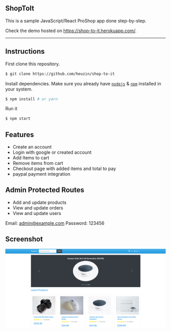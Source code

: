 ## ShopToIt

This is a sample JavaScript/React ProShop app done step-by-step.

Check the demo hosted on https://shop-to-it.herokuapp.com/.

---

## Instructions

First clone this repository.

```bash
$ git clone https://github.com/heuzin/shop-to-it
```

Install dependencies. Make sure you already have [`nodejs`](https://nodejs.org/en/) & [`npm`](https://www.npmjs.com/)
installed in your system.

```bash
$ npm install # or yarn
```

Run it

```bash
$ npm start
```

## Features

-   Create an account
-   Login with google or created account
-   Add Items to cart
-   Remove items from cart
-   Checkout page with added items and total to pay
-   paypal payment integration

## Admin Protected Routes

-   Add and update products
-   View and update orders
-   View and update users

Email: admin@example.com Password: 123456

## Screenshot

![GitHub Logo](/client/public/images/shoptoitimage.png)
